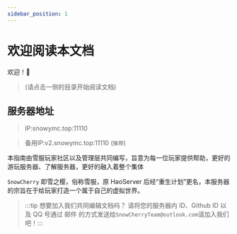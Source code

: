 ```yaml
---
sidebar_position: 1
---
```

# 欢迎阅读本文档

欢迎！👋
> (请点击一侧的目录开始阅读文档)

##  服务器地址

> IP:snowymc.top:11110


> 备用IP:v2.snowymc.top:11110 (`推荐`)


本指南由雪服玩家社区以及管理层共同编写，旨意为每一位玩家提供帮助，更好的游玩服务器、了解服务器，更好的融入着整个集体

`SnowCherry` 即雪之樱，俗称雪服，原 HaoServer 后经“重生计划”更名，本服务器的宗旨在于给玩家打造一个属于自己的虚拟世界。




> :::tip
> 想要加入我们共同编辑文档吗？
请将您的服务器内 ID、Github ID 以及 QQ 号通过 邮件 的方式发送给`SnowCherryTeam@outlook.com`请加入我们吧！:::



